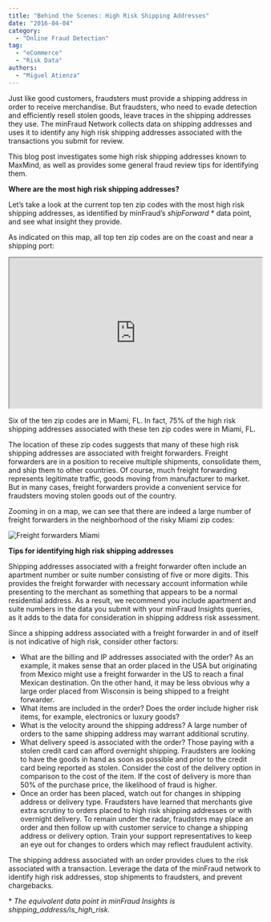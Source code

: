 ```yaml
---
title: "Behind the Scenes: High Risk Shipping Addresses"
date: "2016-04-04"
category:
  - "Online Fraud Detection"
tag:
  - "eCommerce"
  - "Risk Data"
authors:
  - "Miguel Atienza"
---
```


Just like good customers, fraudsters must provide a shipping address in order to
receive merchandise. But fraudsters, who need to evade detection and efficiently
resell stolen goods, leave traces in the shipping addresses they use. The
minFraud Network collects data on shipping addresses and uses it to identify any
high risk shipping addresses associated with the transactions you submit for
review.

This blog post investigates some high risk shipping addresses known to MaxMind,
as well as provides some general fraud review tips for identifying them.

**Where are the most high risk shipping addresses?**

Let’s take a look at the current top ten zip codes with the most high risk
shipping addresses, as identified by minFraud’s _shipForward_ \* data point, and
see what insight they provide.

As indicated on this map, all top ten zip codes are on the coast and near a
shipping port:

<iframe width="300" height="150" style="width: 100%; height: 300px;" src="https://blog.maxmind.com/wp-content/uploads/2016/03/map5.html"></iframe>

Six of the ten zip codes are in Miami, FL. In fact, 75% of the high risk
shipping addresses associated with these ten zip codes were in Miami, FL.

The location of these zip codes suggests that many of these high risk shipping
addresses are associated with freight forwarders. Freight forwarders are in a
position to receive multiple shipments, consolidate them, and ship them to other
countries. Of course, much freight forwarding represents legitimate traffic,
goods moving from manufacturer to market. But in many cases, freight forwarders
provide a convenient service for fraudsters moving stolen goods out of the
country.

Zooming in on a map, we can see that there are indeed a large number of freight
forwarders in the neighborhood of the risky Miami zip codes:

![Freight forwarders Miami](/images/2016/04/Freight-forwarders-Miami-e1459427863748.png)

**Tips for identifying high risk shipping addresses**

Shipping addresses associated with a freight forwarder often include an
apartment number or suite number consisting of five or more digits. This
provides the freight forwarder with necessary account information while
presenting to the merchant as something that appears to be a normal residential
address. As a result, we recommend you include apartment and suite numbers in
the data you submit with your minFraud Insights queries, as it adds to the data
for consideration in shipping address risk assessment.

Since a shipping address associated with a freight forwarder in and of itself is
not indicative of high risk, consider other factors:

- What are the billing and IP addresses associated with the order? As an
example, it makes sense that an order placed in the USA but originating from
Mexico might use a freight forwarder in the US to reach a final Mexican
destination. On the other hand, it may be less obvious why a large order placed
from Wisconsin is being shipped to a freight forwarder.
- What items are included in the order? Does the order include higher risk
items, for example, electronics or luxury goods?
- What is the velocity around the shipping address? A large number of orders to
the same shipping address may warrant additional scrutiny.
- What delivery speed is associated with the order? Those paying with a stolen
credit card can afford overnight shipping. Fraudsters are looking to have the
goods in hand as soon as possible and prior to the credit card being reported as
stolen. Consider the cost of the delivery option in comparison to the cost of
the item. If the cost of delivery is more than 50% of the purchase price, the
likelihood of fraud is higher.
- Once an order has been placed, watch out for changes in shipping address or
delivery type. Fraudsters have learned that merchants give extra scrutiny to
orders placed to high risk shipping addresses or with overnight delivery. To
remain under the radar, fraudsters may place an order and then follow up with
customer service to change a shipping address or delivery option. Train your
support representatives to keep an eye out for changes to orders which may
reflect fraudulent activity.

The shipping address associated with an order provides clues to the risk
associated with a transaction. Leverage the data of the minFraud network to
identify high risk addresses, stop shipments to fraudsters, and prevent
chargebacks.

\* _The equivalent data point in minFraud Insights is shipping\_address/is\_high\_risk._
